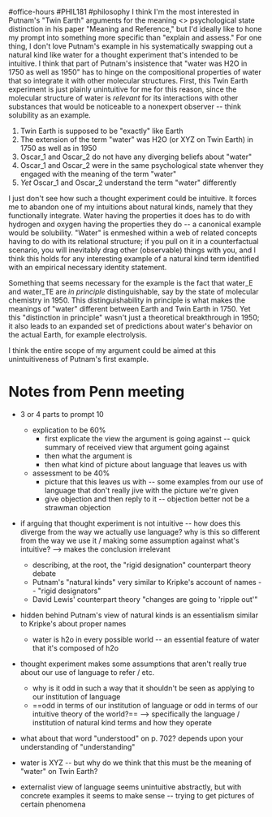 #office-hours #PHIL181 #philosophy 
I think I'm the most interested in Putnam's "Twin Earth" arguments for the meaning <> psychological state distinction in his paper "Meaning and Reference," but I'd ideally like to hone my prompt into something more specific than "explain and assess." For one thing, I don't love Putnam's example in his systematically swapping out a natural kind like water for a thought experiment that's intended to be intuitive. I think that part of Putnam's insistence that "water was H2O in 1750 as well as 1950" has to hinge on the compositional properties of water that so integrate it with other molecular structures. First, this Twin Earth experiment is just plainly unintuitive for me for this reason, since the molecular structure of water is *relevant* for its interactions with other substances that would be noticeable to a nonexpert observer -- think solubility as an example.

1. Twin Earth is supposed to be "exactly" like Earth
2. The extension of the term "water" was H2O (or XYZ on Twin Earth) in 1750 as well as in 1950
3. Oscar_1 and Oscar_2 do not have any diverging beliefs about "water"
4. Oscar_1 and Oscar_2 were in the same psychological state whenver they engaged with the meaning of the term "water"
5. *Yet* Oscar_1 and Oscar_2 understand the term "water" differently

I just don't see how such a thought experiment could be intuitive. It forces me to abandon one of my intuitions about natural kinds, namely that they functionally integrate. Water having the properties it does has to do with hydrogen and oxygen having the properties they do -- a canonical example would be solubility. "Water" is enmeshed within a web of related concepts having to do with its relational structure; if you pull on it in a counterfactual scenario, you will inevitably drag other (observable) things with you, and I think this holds for any interesting example of a natural kind term identified with an empirical necessary identity statement.

Something that seems necessary for the example is the fact that water_E and water_TE are *in principle* distinguishable, say by the state of molecular chemistry in 1950. This distinguishability in principle is what makes the meanings of "water" different between Earth and Twin Earth in 1750. Yet this "distinction in principle" wasn't just a theoretical breakthrough in 1950; it also leads to an expanded set of predictions about water's behavior on the actual Earth, for example electrolysis.

I think the entire scope of my argument could be aimed at this unintuitiveness of Putnam's first example.

# Notes from Penn meeting
- 3 or 4 parts to prompt 10
	- explication to be 60%
		- first explicate the view the argument is going against -- quick summary of received view that argument going against
		- then what the argument is
		- then what kind of picture about language that leaves us with
	- assessment to be 40%
		- picture that this leaves us with -- some examples from our use of language that don't really jive with the picture we're given
		- give objection and then reply to it -- objection better not be a strawman objection
- if arguing that thought experiment is not intuitive -- how does this diverge from the way we actually use language? why is this so different from the way we use it / making some assumption against what's intuitive? --> makes the conclusion irrelevant
	- describing, at the root, the "rigid designation" counterpart theory debate
	- Putnam's "natural kinds" very similar to Kripke's account of names -- "rigid designators"
	- David Lewis' counterpart theory "changes are going to 'ripple out'"
- hidden behind Putnam's view of natural kinds is an essentialism similar to Kripke's about proper names
	- water is h2o in every possible world -- an essential feature of water that it's composed of h2o

- thought experiment makes some assumptions that aren't really true about our use of language to refer / etc.
	- why is it odd in such a way that it shouldn't be seen as applying to our institution of language
	- ==odd in terms of our institution of language or odd in terms of our intuitive theory of the world?== --> specifically the language / institution of natural kind terms and how they operate
- what about that word "understood" on p. 702? depends upon your understanding of "understanding"
- water is XYZ -- but why do we think that this must be the meaning of "water" on Twin Earth?
- externalist view of language seems unintuitive abstractly, but with concrete examples it seems to make sense -- trying to get pictures of certain phenomena